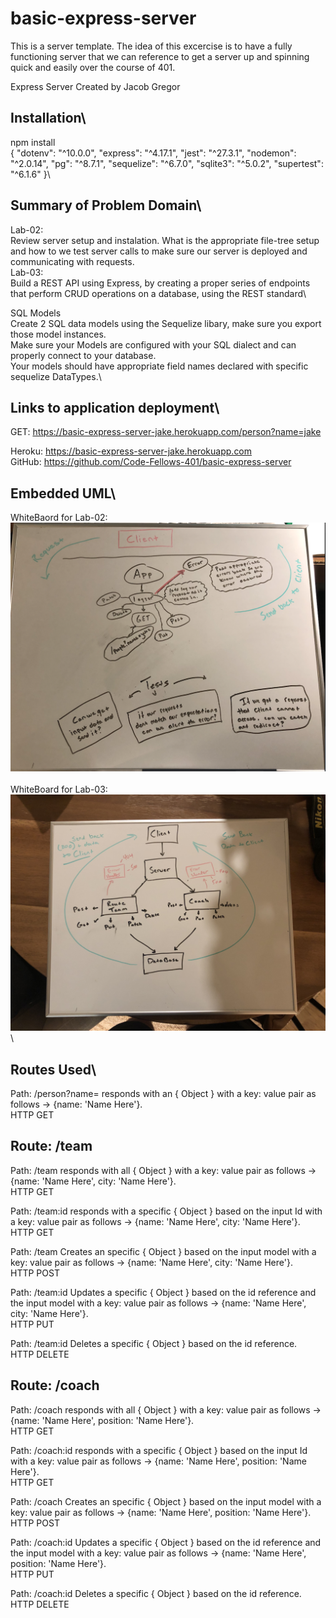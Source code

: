 # basic-express-server

This is a server template. The idea of this excercise is to have a fully functioning server that we can reference to get a server up and spinning quick and easily over the course of 401.

Express Server
Created by Jacob Gregor

## Installation\

npm install\
{
"dotenv": "^10.0.0",
"express": "^4.17.1",
"jest": "^27.3.1",
"nodemon": "^2.0.14",
"pg": "^8.7.1",
"sequelize": "^6.7.0",
"sqlite3": "^5.0.2",
"supertest": "^6.1.6"
}\

## Summary of Problem Domain\

Lab-02:\
Review server setup and instalation. What is the appropriate file-tree setup and how to we test server calls to make sure our server is deployed and communicating with requests.\
Lab-03:\
Build a REST API using Express, by creating a proper series of endpoints that perform CRUD operations on a database, using the REST standard\

SQL Models\
Create 2 SQL data models using the Sequelize libary, make sure you export those model instances.\
Make sure your Models are configured with your SQL dialect and can properly connect to your database.\
Your models should have appropriate field names declared with specific sequelize DataTypes.\

## Links to application deployment\

GET: https://basic-express-server-jake.herokuapp.com/person?name=jake

Heroku: https://basic-express-server-jake.herokuapp.com  
GitHub: https://github.com/Code-Fellows-401/basic-express-server

## Embedded UML\

WhiteBaord for Lab-02:
![whiteboard](./lib/images/Whiteboard.png)\
\
WhiteBoard for Lab-03:\
![whiteboard](./lib/images/lab-03.jpg)\

## Routes Used\

Path: /person?name=
responds with an { Object } with a key: value pair as follows -> {name: 'Name Here'}.\
HTTP GET

## Route: /team

Path: /team
responds with all { Object } with a key: value pair as follows -> {name: 'Name Here', city: 'Name Here'}.\
HTTP GET

Path: /team:id
responds with a specific { Object } based on the input Id with a key: value pair as follows -> {name: 'Name Here', city: 'Name Here'}.\
HTTP GET

Path: /team
Creates an specific { Object } based on the input model with a key: value pair as follows -> {name: 'Name Here', city: 'Name Here'}.\
HTTP POST

Path: /team:id
Updates a specific { Object } based on the id reference and the input model with a key: value pair as follows -> {name: 'Name Here', city: 'Name Here'}.\
HTTP PUT

Path: /team:id
Deletes a specific { Object } based on the id reference.\
HTTP DELETE

## Route: /coach

Path: /coach
responds with all { Object } with a key: value pair as follows -> {name: 'Name Here', position: 'Name Here'}.\
HTTP GET

Path: /coach:id
responds with a specific { Object } based on the input Id with a key: value pair as follows -> {name: 'Name Here', position: 'Name Here'}.\
HTTP GET

Path: /coach
Creates an specific { Object } based on the input model with a key: value pair as follows -> {name: 'Name Here', position: 'Name Here'}.\
HTTP POST

Path: /coach:id
Updates a specific { Object } based on the id reference and the input model with a key: value pair as follows -> {name: 'Name Here', position: 'Name Here'}.\
HTTP PUT

Path: /coach:id
Deletes a specific { Object } based on the id reference.\
HTTP DELETE
